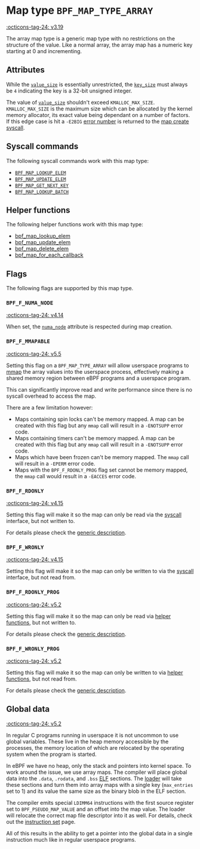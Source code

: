 # Map type `BPF_MAP_TYPE_ARRAY`

<!-- [FEATURE_TAG](BPF_MAP_TYPE_ARRAY) -->
[:octicons-tag-24: v3.19](https://github.com/torvalds/linux/commit/28fbcfa08d8ed7c5a50d41a0433aad222835e8e3)
<!-- [/FEATURE_TAG] -->

The array map type is a generic map type with no restrictions on the structure of the value. Like a normal array, the array map has a numeric key starting at 0 and incrementing.

## Attributes

While the [`value_size`](../syscall/BPF_MAP_CREATE.md#value_size) is essentially unrestricted, the [`key_size`](../syscall/BPF_MAP_CREATE.md#key_size) must always be `4` indicating the key is a 32-bit unsigned integer.

The value of [`value_size`](../syscall/BPF_MAP_CREATE.md#value_size) shouldn't exceed `KMALLOC_MAX_SIZE`. `KMALLOC_MAX_SIZE` is the maximum size which can be allocated by the kernel memory allocator, its exact value being dependant on a number of factors. If this edge case is hit a `-E2BIG` [error number](https://man7.org/linux/man-pages/man3/errno.3.html) is returned to the [map create syscall](../syscall/BPF_MAP_CREATE.md).

<!-- TODO link to generic page for attributes which are the same for every map type -->

## Syscall commands

The following syscall commands work with this map type:

* [`BPF_MAP_LOOKUP_ELEM`](../syscall/BPF_MAP_LOOKUP_ELEM.md)
* [`BPF_MAP_UPDATE_ELEM`](../syscall/BPF_MAP_UPDATE_ELEM.md)
* [`BPF_MAP_GET_NEXT_KEY`](../syscall/BPF_MAP_GET_NEXT_KEY.md)
* [`BPF_MAP_LOOKUP_BATCH`](../syscall/BPF_MAP_LOOKUP_BATCH.md)

## Helper functions

The following helper functions work with this map type:

<!-- DO NOT EDIT MANUALLY -->
<!-- [MAP_HELPER_FUNC_REF] -->
 * [bpf_map_lookup_elem](../helper-function/bpf_map_lookup_elem.md)
 * [bpf_map_update_elem](../helper-function/bpf_map_update_elem.md)
 * [bpf_map_delete_elem](../helper-function/bpf_map_delete_elem.md)
 * [bpf_map_for_each_callback](../helper-function/bpf_map_for_each_callback.md)
<!-- [/MAP_HELPER_FUNC_REF] -->

## Flags

The following flags are supported by this map type.

### `BPF_F_NUMA_NODE`

[:octicons-tag-24: v4.14](https://github.com/torvalds/linux/commit/96eabe7a40aa17e613cf3db2c742ee8b1fc764d0)

When set, the [`numa_node`](../syscall/BPF_MAP_CREATE.md#numa_node) attribute is respected during map creation.

### `BPF_F_MMAPABLE`

[:octicons-tag-24: v5.5](https://github.com/torvalds/linux/commit/fc9702273e2edb90400a34b3be76f7b08fa3344b)

Setting this flag on a `BPF_MAP_TYPE_ARRAY` will allow userspace programs to [mmap](https://man7.org/linux/man-pages/man2/mmap.2.html) the array values into the userspace process, effectively making a shared memory region between eBPF programs and a userspace program.

This can significantly improve read and write performance since there is no syscall overhead to access the map.

<!-- Based on the `bpf_map_mmap` function -->
There are a few limitation however:

* Maps containing spin locks can't be memory mapped. A map can be created with this flag but any `mmap` call will result in a `-ENOTSUPP` error code.
* Maps containing timers can't be memory mapped. A map can be created with this flag but any `mmap` call will result in a `-ENOTSUPP` error code.
* Maps which have been frozen can't be memory mapped. The `mmap` call will result in a `-EPERM` error code.
* Maps with the `BPF_F_RDONLY_PROG` flag set cannot be memory mapped, the `mmap` call would result in a `-EACCES` error code.

<!-- TODO link "spin lock" and "timer" as soon as we have pages for them -->

### `BPF_F_RDONLY`

[:octicons-tag-24: v4.15](https://github.com/torvalds/linux/commit/6e71b04a82248ccf13a94b85cbc674a9fefe53f5)

Setting this flag will make it so the map can only be read via the [syscall](../syscall/index.md) interface, but not written to.

For details please check the [generic description](../syscall/BPF_MAP_CREATE.md#bpf_f_rdonly).

### `BPF_F_WRONLY`

[:octicons-tag-24: v4.15](https://github.com/torvalds/linux/commit/6e71b04a82248ccf13a94b85cbc674a9fefe53f5)

Setting this flag will make it so the map can only be written to via the [syscall](../syscall/index.md) interface, but not read from.

### `BPF_F_RDONLY_PROG`

[:octicons-tag-24: v5.2](https://github.com/torvalds/linux/commit/591fe9888d7809d9ee5c828020b6c6ae27c37229)

Setting this flag will make it so the map can only be read via [helper functions](../helper-function/index.md), but not written to.

For details please check the [generic description](../syscall/BPF_MAP_CREATE.md#bpf_f_rdonly_prog).

### `BPF_F_WRONLY_PROG`

[:octicons-tag-24: v5.2](https://github.com/torvalds/linux/commit/591fe9888d7809d9ee5c828020b6c6ae27c37229)

Setting this flag will make it so the map can only be written to via [helper functions](../helper-function/index.md), but not read from.

For details please check the [generic description](../syscall/BPF_MAP_CREATE.md#bpf_f_wronly_prog).

## Global data
[:octicons-tag-24: v5.2](https://github.com/torvalds/linux/commit/d8eca5bbb2be9bc7546f9e733786fa2f1a594c67)

In regular C programs running in userspace it is not uncommon to use global variables. These live in the heap memory accessible by the processes, the memory location of which are relocated by the operating system when the program is started.

In eBPF we have no heap, only the stack and pointers into kernel space. To work around the issue, we use array maps. The compiler will place global data into the `.data`, `.rodata`, and `.bss` [ELF](../../elf.md) sections. The [loader](../../loader.md) will take these sections and turn them into array maps with a single key (`max_entries` set to 1) and its value the same size as the binary blob in the ELF section.

The compiler emits special `LDIMM64` instructions with the first source register set to `BPF_PSEUDO_MAP_VALUE` and an offset into the map value. The loader will relocate the correct map file descriptor into it as well. For details, check out the [instruction set](../../instruction-set.md) page.

All of this results in the ability to get a pointer into the global data in a single instruction much like in regular userspace programs.

<!-- ## Usage -->
<!-- ### Global data -->
<!-- TODO make an example -->

<!-- ### Memory mapping -->
<!-- TODO make an example -->
